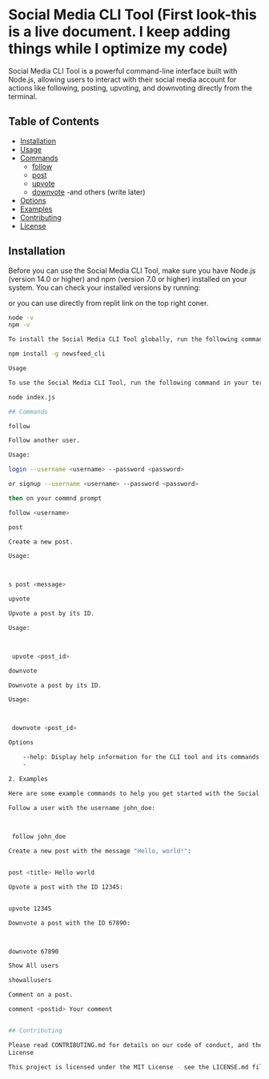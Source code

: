 

# Social Media CLI Tool (First look-this is a live document. I keep adding things while I optimize my code)

Social Media CLI Tool is a powerful command-line interface built with Node.js, allowing users to interact with their social media account for actions like following, posting, upvoting, and downvoting directly from the terminal.

## Table of Contents

- [Installation](#installation)
- [Usage](#usage)
- [Commands](#commands)
  - [follow](#follow)
  - [post](#post)
  - [upvote](#upvote)
  - [downvote](#downvote)
  -and others (write later)
- [Options](#options)
- [Examples](#examples)
- [Contributing](#contributing)
- [License](#license)

## Installation

Before you can use the Social Media CLI Tool, make sure you have Node.js (version 14.0 or higher) and npm (version 7.0 or higher) installed on your system. You can check your installed versions by running:

or you can use directly from replit link on the top right coner.
```sh
node -v
npm -v

To install the Social Media CLI Tool globally, run the following command:

npm install -g newsfeed_cli

Usage

To use the Social Media CLI Tool, run the following command in your terminal:

node index.js

## Commands

follow

Follow another user.

Usage:

login --username <username> --password <password>

or signup --username <username> --password <password>

then on your commnd prompt

follow <username>

post

Create a new post.

Usage:



s post <message>

upvote

Upvote a post by its ID.

Usage:



 upvote <post_id>

downvote

Downvote a post by its ID.

Usage:



 downvote <post_id>

Options

    --help: Display help information for the CLI tool and its commands.
    -

2. Examples

Here are some example commands to help you get started with the Social Media CLI Tool:

Follow a user with the username john_doe:

    

 follow john_doe

Create a new post with the message "Hello, world!":


post <title> Hello world

Upvote a post with the ID 12345:


upvote 12345

Downvote a post with the ID 67890:



downvote 67890

Show All users

showallusers

Comment on a post.

comment <postid> Your comment


## Contributing

Please read CONTRIBUTING.md for details on our code of conduct, and the process for submitting pull requests.
License

This project is licensed under the MIT License - see the LICENSE.md file for details.


